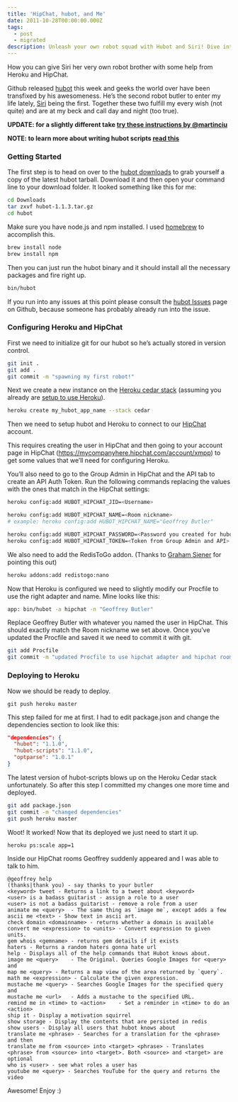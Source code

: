 ```yaml
---
title: 'HipChat, hubot, and Me'
date: 2011-10-28T00:00:00.000Z
tags:
  - post
  - migrated
description: Unleash your own robot squad with Hubot and Siri! Dive into setting up your digital assistant dream team using Heroku and HipChat.
---
```


How you can give Siri her very own robot brother with some help from Heroku and HipChat.

Github released [hubot](https://github.com/github/hubot) this week and geeks the world over have been transfixed by his awesomeness. He’s the second robot butler to enter my life lately, [Siri](http://www.apple.com/iphone/features/siri.html) being the first. Together these two fulfill my every wish (not quite) and are at my beck and call day and night (too true).

**UPDATE: for a slightly different take [try these instructions by @martinciu](http://martinciu.com/2011/11/deploying-hubot-to-heroku-like-a-boss.html)**

**NOTE: to learn more about writing hubot scripts [read this](http://jonmagic.com/blog/archives/2011/10/28/hubot-scripts-explained/)**

### Getting Started

The first step is to head on over to the [hubot downloads](https://github.com/github/hubot/downloads) to grab yourself a copy of the latest hubot tarball. Download it and then open your command line to your download folder. It looked something like this for me:

```bash
cd Downloads
tar zxvf hubot-1.1.3.tar.gz
cd hubot
```

Make sure you have node.js and npm installed. I used [homebrew](http://mxcl.github.com/homebrew/) to accomplish this.

```bash
brew install node
brew install npm
```

Then you can just run the hubot binary and it should install all the necessary packages and fire right up.

```bash
bin/hubot
```

If you run into any issues at this point please consult the [hubot Issues](https://github.com/github/hubot/issues) page on Github, because someone has probably already run into the issue.

### Configuring Heroku and HipChat

First we need to initialize git for our hubot so he’s actually stored in version control.

```bash
git init .
git add .
git commit -m "spawning my first robot!"
```

Next we create a new instance on the [Heroku cedar stack](http://devcenter.heroku.com/articles/cedar) (assuming you already are [setup to use Heroku](http://devcenter.heroku.com/articles/quickstart)).

```bash
heroku create my_hubot_app_name --stack cedar
```

Then we need to setup hubot and Heroku to connect to our [HipChat](http://hipchat.com) account.

This requires creating the user in HipChat and then going to your account page in HipChat (https://mycompanyhere.hipchat.com/account/xmpp) to get some values that we’ll need for configuring Heroku.

You’ll also need to go to the Group Admin in HipChat and the API tab to create an API Auth Token. Run the following commands replacing the values with the ones that match in the HipChat settings:

```bash
heroku config:add HUBOT_HIPCHAT_JID=<Username>

heroku config:add HUBOT_HIPCHAT_NAME=<Room nickname>
# example: heroku config:add HUBOT_HIPCHAT_NAME="Geoffrey Butler"

heroku config:add HUBOT_HIPCHAT_PASSWORD=<Password you created for hubots user>
heroku config:add HUBOT_HIPCHAT_TOKEN=<Token from Group Admin and API>
```

We also need to add the RedisToGo addon. (Thanks to [Graham Siener](http://profitably.com/) for pointing this out)

```bash
heroku addons:add redistogo:nano
```

Now that Heroku is configured we need to slightly modify our Procfile to use the right adapter and name. Mine looks like this:

```bash
app: bin/hubot -a hipchat -n "Geoffrey Butler"
```

Replace Geoffrey Butler with whatever you named the user in HipChat. This should exactly match the Room nickname we set above. Once you’ve updated the Procfile and saved it we need to commit it with git.

```bash
git add Procfile
git commit -m "updated Procfile to use hipchat adapter and hipchat room nickname"
```

### Deploying to Heroku

Now we should be ready to deploy.

```
git push heroku master
```

This step failed for me at first. I had to edit package.json and change the dependencies section to look like this:

```json
"dependencies": {
  "hubot": "1.1.0",
  "hubot-scripts": "1.1.0",
  "optparse": "1.0.1"
}
```

The latest version of hubot-scripts blows up on the Heroku Cedar stack unfortunately. So after this step I committed my changes one more time and deployed.

```bash
git add package.json
git commit -m "changed dependencies"
git push heroku master
```

Woot! It worked! Now that its deployed we just need to start it up.

```bash
heroku ps:scale app=1
```

Inside our HipChat rooms Geoffrey suddenly appeared and I was able to talk to him.

```
@geoffrey help
(thanks|thank you) - say thanks to your butler
<keyword> tweet - Returns a link to a tweet about <keyword>
<user> is a badass guitarist - assign a role to a user
<user> is not a badass guitarist - remove a role from a user
animate me <query>  - The same thing as `image me`, except adds a few
ascii me <text> - Show text in ascii art.
check domain <domainname> - returns whether a domain is available
convert me <expression> to <units> - Convert expression to given units.
gem whois <gemname> - returns gem details if it exists
haters - Returns a random haters gonna hate url
help - Displays all of the help commands that Hubot knows about.
image me <query>    - The Original. Queries Google Images for <query> and
map me <query> - Returns a map view of the area returned by `query`.
math me <expression> - Calculate the given expression.
mustache me <query> - Searches Google Images for the specified query and
mustache me <url>   - Adds a mustache to the specified URL.
remind me in <time> to <action>    - Set a reminder in <time> to do an <action>
ship it - Display a motivation squirrel
show storage - Display the contents that are persisted in redis
show users - Display all users that hubot knows about
translate me <phrase> - Searches for a translation for the <phrase> and then
translate me from <source> into <target> <phrase> - Translates <phrase> from <source> into <target>. Both <source> and <target> are optional
who is <user> - see what roles a user has
youtube me <query> - Searches YouTube for the query and returns the video
```

Awesome! Enjoy :)
